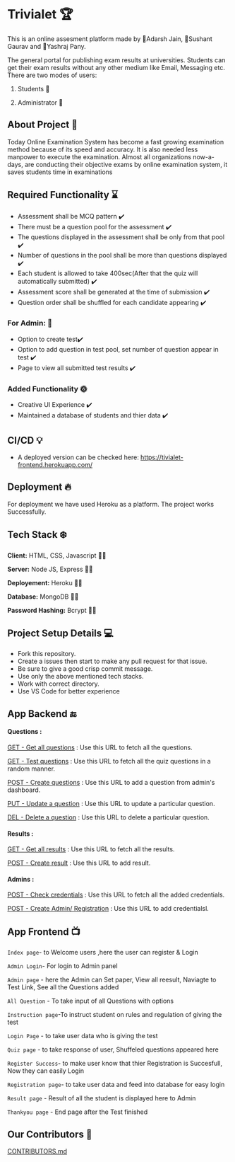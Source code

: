 
# Trivialet 🏆

This is an online assesment platform made by 🙈Adarsh Jain, 🙉Sushant Gaurav and 🙊Yashraj Pany.

The general portal for publishing exam results at universities. Students can get their exam results without any other medium like Email, Messaging etc. There are two modes of users:

1. Students 👶

2. Administrator 🧔

## About Project 🚧
Today Online Examination System has become a fast growing examination method because of its speed and accuracy. It is also needed less manpower to execute the examination. Almost all organizations now-a-days, are conducting their objective exams by online examination system, it saves students time in examinations


## Required Functionality ⌛

 - Assessment shall be MCQ pattern ✔️
 - There must be a question pool for the assessment ✔️
 - The questions displayed in the assessment shall be only from that pool ✔️
 - Number of questions in the pool shall be more than questions displayed ✔️
 - Each student is allowed to take 400sec(After that the quiz will automatically submitted) ✔️
 - Assessment score shall be generated at the time of submission ✔️
 - Question order shall be shuffled for each candidate appearing ✔️

### For Admin: 🧨
- Option to create test✔️
- Option to add question in test pool, set number of question appear in test ✔️
- Page to view all submitted test results ✔️

### Added Functionality 🌞
- Creative UI Experience ✔️
- Maintained a database of students and thier data ✔️

## CI/CD 💡

- A deployed version can be checked here: https://tivialet-frontend.herokuapp.com/

## Deployment 🔥
For deployment we have used Heroku as a platform. The project works Successfully.


## Tech Stack ❄️

**Client:** HTML, CSS, Javascript 🧑‍💻

**Server:** Node JS, Express 🧑‍💻

**Deployement:** Heroku 🧑‍💻

**Database:** MongoDB 🧑‍💻

**Password Hashing:** Bcrypt 🧑‍💻

## Project Setup Details 💻
- Fork this repository.
- Create a issues then start to make any pull request for that issue.
- Be sure to give a good crisp commit message.
- Use only the above mentioned tech stacks.
- Work with correct directory.
- Use VS Code for better experience


## App Backend 🔚
#### Questions :
[GET - Get all questions](https://trivialet.herokuapp.com/api/questions) : Use this URL to fetch all the questions.

[GET - Test questions](https://trivialet.herokuapp.com/api/test) : Use this URL to fetch all the quiz questions in a random manner.

[POST - Create questions](https://trivialet.herokuapp.com/api/questions) : Use this URL to add a question from admin's dashboard.

[PUT - Update a question](https://trivialet.herokuapp.com/api/question/1) : Use this URL to update a particular question.

[DEL - Delete a question](https://trivialet.herokuapp.com/api/question/1) : Use this URL to delete a particular question.

#### Results : 
[GET - Get all results](https://trivialet.herokuapp.com/api/results) : Use this URL to fetch all the results.

[POST - Create result](https://trivialet.herokuapp.com/api/results) : Use this URL to add result.

#### Admins : 
[POST - Check credentials](https://trivialet.herokuapp.com/api/login) : Use this URL to fetch all the added credentials.

[POST - Create Admin/ Registration](https://trivialet.herokuapp.com/api/admin) : Use this URL to add credentialsl.


## App Frontend 📺
`Index page`- to Welcome users ,here the user can register & Login

`Admin Login`- For login to Admin panel

`Admin page` - here the Admin can Set paper, View all reesult, Naviagte to Test Link, See all the Questions added

`All Question` - To take input of all Questions with options

`Instruction page`-To instruct student on rules and regulation of giving the test 

`Login Page` - to take user data who is giving the test

`Quiz page` - to take response of user, Shuffeled questions appeared here

`Register Success`- to make user know that thier Registration is Succesfull, Now they can easily Login

`Registration page`- to take user data and feed into database for easy login

`Result page` - Result of all the student is displayed here to Admin

`Thankyou page` - End page after the Test finished

## Our Contributors 👥

[CONTRIBUTORS.md](https://github.com/imsushant12/Trivialet/blob/master/CONTRIBUTORS.md)

